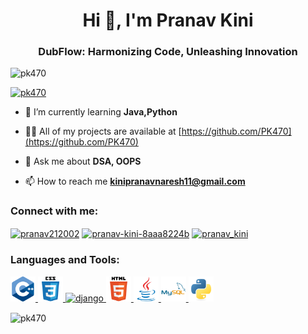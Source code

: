 <h1 align="center">Hi 👋, I'm Pranav Kini</h1>
<h3 align="center">DubFlow: Harmonizing Code, Unleashing Innovation</h3>

<p align="left"> <img src="https://komarev.com/ghpvc/?username=pk470&label=Profile%20views&color=0e75b6&style=flat" alt="pk470" /> </p>

<p align="left"> <a href="https://github.com/ryo-ma/github-profile-trophy"><img src="https://github-profile-trophy.vercel.app/?username=pk470" alt="pk470" /></a> </p>

- 🌱 I’m currently learning **Java,Python**

- 👨‍💻 All of my projects are available at [https://github.com/PK470](https://github.com/PK470)

- 💬 Ask me about **DSA, OOPS**

- 📫 How to reach me **kinipranavnaresh11@gmail.com**

<h3 align="left">Connect with me:</h3>
<p align="left">
<a href="https://twitter.com/pranav212002" target="blank"><img align="center" src="https://raw.githubusercontent.com/rahuldkjain/github-profile-readme-generator/master/src/images/icons/Social/twitter.svg" alt="pranav212002" height="30" width="40" /></a>
<a href="https://linkedin.com/in/pranav-kini-8aaa8224b" target="blank"><img align="center" src="https://raw.githubusercontent.com/rahuldkjain/github-profile-readme-generator/master/src/images/icons/Social/linked-in-alt.svg" alt="pranav-kini-8aaa8224b" height="30" width="40" /></a>
<a href="https://www.leetcode.com/pranav_kini" target="blank"><img align="center" src="https://raw.githubusercontent.com/rahuldkjain/github-profile-readme-generator/master/src/images/icons/Social/leet-code.svg" alt="pranav_kini" height="30" width="40" /></a>
</p>

<h3 align="left">Languages and Tools:</h3>
<p align="left"> <a href="https://www.w3schools.com/cpp/" target="_blank" rel="noreferrer"> <img src="https://raw.githubusercontent.com/devicons/devicon/master/icons/cplusplus/cplusplus-original.svg" alt="cplusplus" width="40" height="40"/> </a> <a href="https://www.w3schools.com/css/" target="_blank" rel="noreferrer"> <img src="https://raw.githubusercontent.com/devicons/devicon/master/icons/css3/css3-original-wordmark.svg" alt="css3" width="40" height="40"/> </a> <a href="https://www.djangoproject.com/" target="_blank" rel="noreferrer"> <img src="https://cdn.worldvectorlogo.com/logos/django.svg" alt="django" width="40" height="40"/> </a> <a href="https://www.w3.org/html/" target="_blank" rel="noreferrer"> <img src="https://raw.githubusercontent.com/devicons/devicon/master/icons/html5/html5-original-wordmark.svg" alt="html5" width="40" height="40"/> </a> <a href="https://www.java.com" target="_blank" rel="noreferrer"> <img src="https://raw.githubusercontent.com/devicons/devicon/master/icons/java/java-original.svg" alt="java" width="40" height="40"/> </a> <a href="https://www.mysql.com/" target="_blank" rel="noreferrer"> <img src="https://raw.githubusercontent.com/devicons/devicon/master/icons/mysql/mysql-original-wordmark.svg" alt="mysql" width="40" height="40"/> </a> <a href="https://www.python.org" target="_blank" rel="noreferrer"> <img src="https://raw.githubusercontent.com/devicons/devicon/master/icons/python/python-original.svg" alt="python" width="40" height="40"/> </a> </p>

<p><img align="center" src="https://github-readme-stats.vercel.app/api/top-langs?username=pk470&show_icons=true&locale=en&layout=compact" alt="pk470" /></p>
